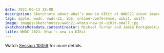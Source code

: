 ```yaml
---
date: 2021-06-11 18:08
description: Sketchnote about what’s new in UIKit at WWDC21 about improvements in productivity, UI refinements, performance, API Enhancements and security and privacy changes. My favorite changes are new half height sheets, new UIButton API and the system location button for one-time access to locations.
tags: apple, wwdc, wwdc-21, iOS, online-conference, uikit, swift
image: images/sketchnotes/wwdc21-whats-new-in-uikit-small.jpg
sketchnoteMetadata.contentCreator: Michael Turner and Jamie Montgomerie
title: WWDC 2021: What's new in UIKit
---
```


Watch [Session 10059](https://developer.apple.com/videos/play/wwdc2021/10059/) for more details.
